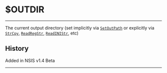 # $OUTDIR

---

The current output directory (set implicitly via [`SetOutPath`][1] or explicitly via [`StrCpy`][2], [`ReadRegStr`][3], [`ReadINIStr`][4], etc)

## History

Added in NSIS v1.4 Beta

---

[1]: ../Reference/SetOutPath.md
[2]: ../Reference/StrCpy.md
[3]: ../Reference/ReadRegStr.md
[4]: ../Reference/ReadINIStr.md
